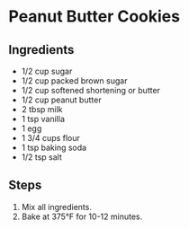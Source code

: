 # Peanut Butter Cookies

## Ingredients
- 1/2 cup sugar
- 1/2 cup packed brown sugar
- 1/2 cup softened shortening or butter
- 1/2 cup peanut butter
- 2 tbsp milk
- 1 tsp vanilla
- 1 egg
- 1 3/4 cups flour
- 1 tsp baking soda
- 1/2 tsp salt

## Steps
1. Mix all ingredients.
2. Bake at 375°F for 10-12 minutes.